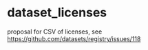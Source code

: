 # dataset_licenses
proposal for CSV of licenses, see https://github.com/datasets/registry/issues/118
